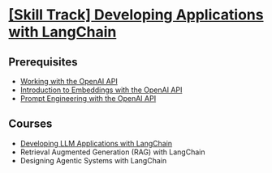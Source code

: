 


# [[Skill Track] Developing Applications with LangChain](https://app.datacamp.com/learn/skill-tracks/developing-applications-with-langchain)

## Prerequisites

+ [Working with the OpenAI API](https://app.datacamp.com/learn/courses/working-with-the-openai-api) 
+ [Introduction to Embeddings with the OpenAI API](https://app.datacamp.com/learn/courses/introduction-to-embeddings-with-the-openai-api)
+ [Prompt Engineering with the OpenAI API](https://app.datacamp.com/learn/courses/prompt-engineering-with-the-openai-api)

## Courses
+ [Developing LLM Applications with LangChain](/courses/datacamp/Developing_LLM_applications_with_LongChain/)
+ Retrieval Augmented Generation (RAG) with LangChain
+ Designing Agentic Systems with LangChain

